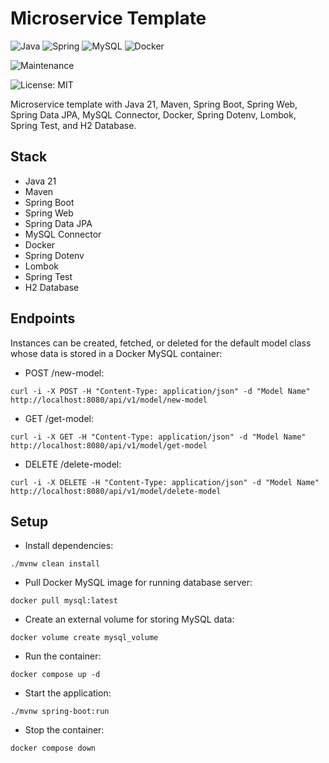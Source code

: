 # Microservice Template

![Java](https://img.shields.io/badge/java-%23ED8B00.svg?style=for-the-badge&logo=openjdk&logoColor=white) ![Spring](https://img.shields.io/badge/spring-%236DB33F.svg?style=for-the-badge&logo=spring&logoColor=white) ![MySQL](https://img.shields.io/badge/mysql-4479A1.svg?style=for-the-badge&logo=mysql&logoColor=white) ![Docker](https://img.shields.io/badge/docker-%230db7ed.svg?style=for-the-badge&logo=docker&logoColor=white)

![Maintenance](https://img.shields.io/badge/Maintained%3F-yes-green.svg)

![License: MIT](https://img.shields.io/badge/License-MIT-yellow.svg)

Microservice template with Java 21, Maven, Spring Boot, Spring Web, Spring Data JPA, MySQL Connector, Docker, Spring Dotenv, Lombok, Spring Test, and H2 Database.

## Stack

- Java 21
- Maven
- Spring Boot
- Spring Web
- Spring Data JPA
- MySQL Connector
- Docker
- Spring Dotenv
- Lombok
- Spring Test
- H2 Database

## Endpoints

Instances can be created, fetched, or deleted for the default model class whose data is stored in a Docker MySQL container:

- POST /new-model: 
```
curl -i -X POST -H "Content-Type: application/json" -d "Model Name" http://localhost:8080/api/v1/model/new-model
```

- GET /get-model:
```
curl -i -X GET -H "Content-Type: application/json" -d "Model Name" http://localhost:8080/api/v1/model/get-model
```

- DELETE /delete-model:
```
curl -i -X DELETE -H "Content-Type: application/json" -d "Model Name" http://localhost:8080/api/v1/model/delete-model
```

## Setup

- Install dependencies:
```
./mvnw clean install
```

- Pull Docker MySQL image for running database server:
```
docker pull mysql:latest
```

- Create an external volume for storing MySQL data:
```
docker volume create mysql_volume
```

- Run the container:
```
docker compose up -d
```

- Start the application:
```
./mvnw spring-boot:run
```

- Stop the container:
```
docker compose down
```
